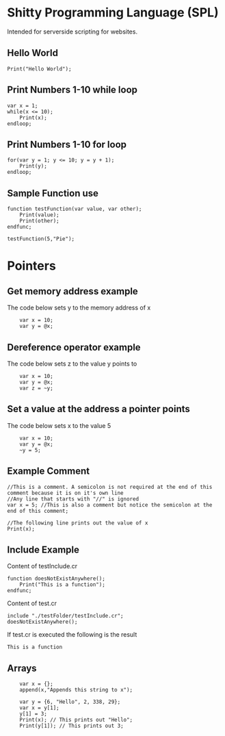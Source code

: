 # Shitty Programming Language (SPL)

Intended for serverside scripting for websites.

## Hello World

```
Print("Hello World");
```

## Print Numbers 1-10 while loop

```
var x = 1;
while(x <= 10);
	Print(x);
endloop;
```

## Print Numbers 1-10 for loop

```
for(var y = 1; y <= 10; y = y + 1);
	Print(y);
endloop;
```
## Sample Function use

```
function testFunction(var value, var other);
	Print(value);
	Print(other);
endfunc;

testFunction(5,"Pie");
```

# Pointers

## Get memory address example

The code below sets y to the memory address of x
```
	var x = 10;
	var y = @x;
```

## Dereference operator example

The code below sets z to the value y points to
```
	var x = 10;
	var y = @x;
	var z = ~y;
```

## Set a value at the address a pointer points
The code below sets x to the value 5
```
	var x = 10;
	var y = @x;
	~y = 5;
```

## Example Comment
```
//This is a comment. A semicolon is not required at the end of this comment because it is on it's own line
//Any line that starts with "//" is ignored
var x = 5; //This is also a comment but notice the semicolon at the end of this comment;

//The following line prints out the value of x
Print(x);
```
## Include Example
Content of testInclude.cr
```
function doesNotExistAnywhere();
	Print("This is a function");
endfunc;
```

Content of test.cr
```
include "./testFolder/testInclude.cr";
doesNotExistAnywhere();
```
If test.cr is executed the following is the result
```
This is a function
```

## Arrays
```
	var x = {};
	append(x,"Appends this string to x");
```

```
	var y = {6, "Hello", 2, 338, 29};
	var x = y[1];
	y[1] = 3;
	Print(x); // This prints out "Hello";
	Print(y[1]); // This prints out 3;
```
